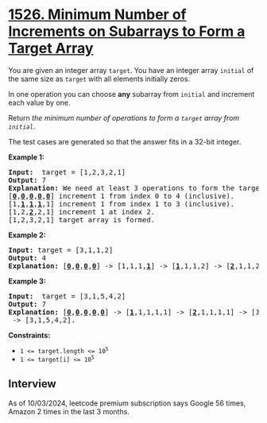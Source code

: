 # [1526. Minimum Number of Increments on Subarrays to Form a Target Array](https://leetcode.com/problems/minimum-number-of-increments-on-subarrays-to-form-a-target-array/)

You are given an integer array `target`. You have an integer array `initial` of the same size as `target` with all elements initially zeros.

In one operation you can choose **any** subarray from `initial` and increment each value by one.

Return _the minimum number of operations to form a `target` array from `initial`_.

The test cases are generated so that the answer fits in a 32-bit integer.

**Example 1:**
<pre>
<b>Input:</b>  target = [1,2,3,2,1]
<b>Output:</b> 7
<b>Explanation:</b> We need at least 3 operations to form the target array from the initial array.
[<ins><b>0</b></ins>,<ins><b>0</b></ins>,<ins><b>0</b></ins>,<ins><b>0</b></ins>,<ins><b>0</b></ins>] increment 1 from index 0 to 4 (inclusive).
[1,<ins><b>1</b></ins>,<ins><b>1</b></ins>,<ins><b>1</b></ins>,1] increment 1 from index 1 to 3 (inclusive).
[1,2,<ins><b>2</b></ins>,2,1] increment 1 at index 2.
[1,2,3,2,1] target array is formed.
</pre>

**Example 2:**
<pre>
<b>Input:</b> target = [3,1,1,2]
<b>Output:</b> 4
<b>Explanation:</b> [<ins><b>0</b></ins>,<ins><b>0</b></ins>,<ins><b>0</b></ins>,<ins><b>0</b></ins>] -> [1,1,1,<ins><b>1</b></ins>] -> [<ins><b>1</b></ins>,1,1,2] -> [<ins><b>2</b></ins>,1,1,2] -> [3,1,1,2]
</pre>

**Example 3:**
<pre>
<b>Input:</b>  target = [3,1,5,4,2]
<b>Output:</b> 7
<b>Explanation:</b> [<ins><b>0</b></ins>,<ins><b>0</b></ins>,<ins><b>0</b></ins>,<ins><b>0</b></ins>,<ins><b>0</b></ins>] -> [<ins><b>1</b></ins>,1,1,1,1] -> [<ins><b>2</b></ins>,1,1,1,1] -> [3,1,<ins><b>1</b></ins>,<ins><b>1</b></ins>,<ins><b>1</b></ins>] -> [3,1,<ins><b>2</b></ins>,<ins><b>2</b></ins>,2] -> [3,1,<ins><b>3</b></ins>,<ins><b>3</b></ins>,2] -> [3,1,<ins><b>4</b></ins>,4,2] <br> -> [3,1,5,4,2].
</pre>

**Constraints:**
* <code>1 <= target.length <= 10<sup>5</sup></code>
* <code>1 <= target[i] <= 10<sup>5</sup></code>

## Interview
As of 10/03/2024, leetcode premium subscription says Google 56 times, Amazon 2 times in the last 3 months.
